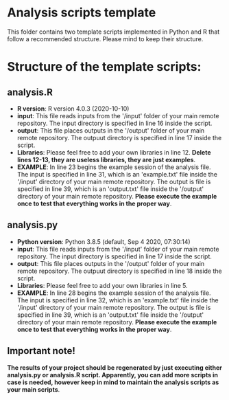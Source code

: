 # Analysis scripts template
This folder contains two template scripts implemented in Python and R that follow a recommended structure. Please mind to keep their structure.

# Structure of the template scripts:

## analysis.R
- **R version**: R version 4.0.3 (2020-10-10)
- **input**: This file reads inputs from the '/input' folder of your main remote repository. The input directory is specified in line 16 inside the script.
- **output**: This file places outputs in the '/output' folder of your main remote repository. The outpuut directory is specified in line 17 inside the script.
- **Libraries**: Please feel free to add your own libraries in line 12. **Delete lines 12-13, they are useless libraries, they are just examples**.
- **EXAMPLE**: In line 23 begins the example session of the analysis file. The input is specified in line 31, which is an 'example.txt' file inside the '/input' directory of your main remote repository. The output is file is specified in line 39, which is an 'output.txt' file inside the '/output' directory of your main remote repository. **Please execute the example once to test that everything works in the proper way**. 

## analysis.py
- **Python version**: Python 3.8.5 (default, Sep  4 2020, 07:30:14) 
- **input**: This file reads inputs from the '/input' folder of your main remote repository. The input directory is specified in line 17 inside the script.
- **output**: This file places outputs in the '/output' folder of your main remote repository. The outpuut directory is specified in line 18 inside the script.
- **Libraries**: Please feel free to add your own libraries in line 5.
- **EXAMPLE**: In line 28 begins the example session of the analysis file. The input is specified in line 32, which is an 'example.txt' file inside the '/input' directory of your main remote repository. The output is file is specified in line 39, which is an 'output.txt' file inside the '/output' directory of your main remote repository. **Please execute the example once to test that everything works in the proper way**.

## Important note!
**The results of your project should be regenerated by just executing either analysis.py or analysis.R script. Apparently, you can add more scripts in case is needed, however keep in mind to maintain the analysis scripts as your main scripts**.
